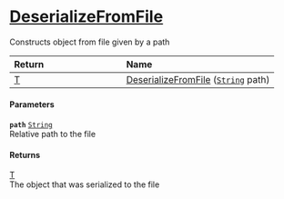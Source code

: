 # [DeserializeFromFile](./SerializationHelper--DeserializeFromFile.md)

Constructs object from file given by a path

| <span>Return&nbsp;&nbsp;&nbsp;&nbsp;&nbsp;&nbsp;&nbsp;&nbsp;&nbsp;&nbsp;&nbsp;&nbsp;&nbsp;&nbsp;&nbsp;&nbsp;&nbsp;&nbsp;&nbsp;&nbsp;&nbsp;&nbsp;&nbsp;&nbsp;&nbsp;&nbsp;&nbsp;&nbsp;&nbsp;&nbsp;</span> | Name | 
| :--- | :--- | 
| [T](./SerializationHelper--DeserializeFromFile.md) | [DeserializeFromFile](./SerializationHelper--DeserializeFromFile.md) ([`String`](https://docs.microsoft.com/en-us/dotnet/api/System.String) path) | 


#### Parameters
**`path`**  [`String`](https://docs.microsoft.com/en-us/dotnet/api/System.String)<br>Relative path to the file
#### Returns
[T](./SerializationHelper--DeserializeFromFile.md)<br>
The object that was serialized to the file
